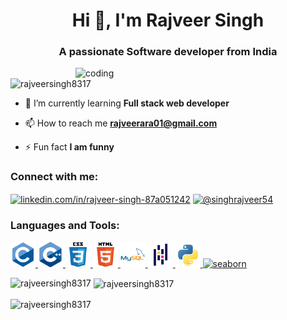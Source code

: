 <h1 align="center">Hi 👋, I'm Rajveer Singh</h1>
<h3 align="center">A passionate Software developer from India</h3>

<img align="right" alt="coding" width="400" src="![image](https://user-images.githubusercontent.com/111950194/216824073-87c829f0-135a-477c-a3b1-8c812db56f9c.png)">
 

<p align="left"> <img src="https://komarev.com/ghpvc/?username=rajveersingh8317&label=Profile%20views&color=0e75b6&style=flat" alt="rajveersingh8317" /> </p>

- 🌱 I’m currently learning **Full stack web developer**

- 📫 How to reach me **rajveerara01@gmail.com**

- ⚡ Fun fact **I am funny**

<h3 align="left">Connect with me:</h3>
<p align="left">
<a href="https://linkedin.com/in/linkedin.com/in/rajveer-singh-87a051242" target="blank"><img align="center" src="https://raw.githubusercontent.com/rahuldkjain/github-profile-readme-generator/master/src/images/icons/Social/linked-in-alt.svg" alt="linkedin.com/in/rajveer-singh-87a051242" height="30" width="40" /></a>
<a href="https://instagram.com/@singhrajveer54" target="blank"><img align="center" src="https://raw.githubusercontent.com/rahuldkjain/github-profile-readme-generator/master/src/images/icons/Social/instagram.svg" alt="@singhrajveer54" height="30" width="40" /></a>
</p>

<h3 align="left">Languages and Tools:</h3>
<p align="left"> <a href="https://www.cprogramming.com/" target="_blank" rel="noreferrer"> <img src="https://raw.githubusercontent.com/devicons/devicon/master/icons/c/c-original.svg" alt="c" width="40" height="40"/> </a> <a href="https://www.w3schools.com/cpp/" target="_blank" rel="noreferrer"> <img src="https://raw.githubusercontent.com/devicons/devicon/master/icons/cplusplus/cplusplus-original.svg" alt="cplusplus" width="40" height="40"/> </a> <a href="https://www.w3schools.com/css/" target="_blank" rel="noreferrer"> <img src="https://raw.githubusercontent.com/devicons/devicon/master/icons/css3/css3-original-wordmark.svg" alt="css3" width="40" height="40"/> </a> <a href="https://www.w3.org/html/" target="_blank" rel="noreferrer"> <img src="https://raw.githubusercontent.com/devicons/devicon/master/icons/html5/html5-original-wordmark.svg" alt="html5" width="40" height="40"/> </a> <a href="https://www.mysql.com/" target="_blank" rel="noreferrer"> <img src="https://raw.githubusercontent.com/devicons/devicon/master/icons/mysql/mysql-original-wordmark.svg" alt="mysql" width="40" height="40"/> </a> <a href="https://pandas.pydata.org/" target="_blank" rel="noreferrer"> <img src="https://raw.githubusercontent.com/devicons/devicon/2ae2a900d2f041da66e950e4d48052658d850630/icons/pandas/pandas-original.svg" alt="pandas" width="40" height="40"/> </a> <a href="https://www.python.org" target="_blank" rel="noreferrer"> <img src="https://raw.githubusercontent.com/devicons/devicon/master/icons/python/python-original.svg" alt="python" width="40" height="40"/> </a> <a href="https://seaborn.pydata.org/" target="_blank" rel="noreferrer"> <img src="https://seaborn.pydata.org/_images/logo-mark-lightbg.svg" alt="seaborn" width="40" height="40"/> </a> </p>

<p><img align="left" src="https://github-readme-stats.vercel.app/api/top-langs?username=rajveersingh8317&show_icons=true&locale=en&layout=compact" alt="rajveersingh8317" /></p>

<p>&nbsp;<img align="center" src="https://github-readme-stats.vercel.app/api?username=rajveersingh8317&show_icons=true&locale=en" alt="rajveersingh8317" /></p>

<p><img align="center" src="https://github-readme-streak-stats.herokuapp.com/?user=rajveersingh8317&" alt="rajveersingh8317" /></p> 



